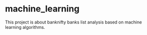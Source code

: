 # machine_learning
This project is about banknifty banks list analysis based on machine learning algorithms.
